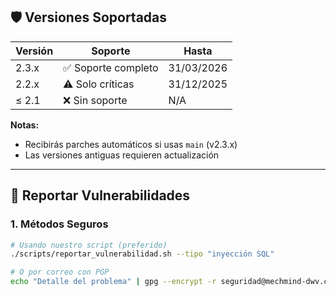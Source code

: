 ## **🛡 Versiones Soportadas**  

| Versión | Soporte            | Hasta        |
|---------|--------------------|--------------|
| 2.3.x   | ✅ Soporte completo | 31/03/2026  |
| 2.2.x   | ⚠️ Solo críticas   | 31/12/2025  |
| ≤ 2.1   | ❌ Sin soporte     | N/A         |

**Notas:**  
- Recibirás parches automáticos si usas `main` (v2.3.x)  
- Las versiones antiguas requieren actualización  

---

## **🚨 Reportar Vulnerabilidades**  
### **1. Métodos Seguros**  
```bash
# Usando nuestro script (preferido)
./scripts/reportar_vulnerabilidad.sh --tipo "inyección SQL"

# O por correo con PGP
echo "Detalle del problema" | gpg --encrypt -r seguridad@mechmind-dwv.com
